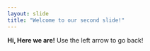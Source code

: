 ```yaml
---
layout: slide
title: "Welcome to our second slide!"
---
```

**Hi, Here we are!**
Use the left arrow to go back!
